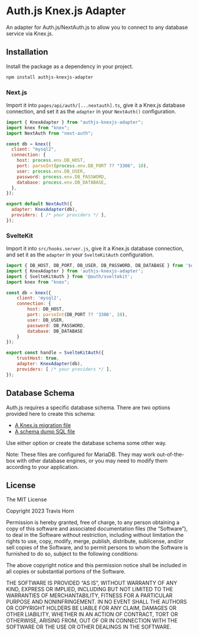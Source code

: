 # Auth.js Knex.js Adapter

An adapter for Auth.js/NextAuth.js to allow you to connect to any database
service via Knex.js.

## Installation

Install the package as a dependency in your project.

```sh
npm install authjs-knexjs-adapter
```

### Next.js

Import it into `pages/api/auth/[...nextauth].ts`, give it a Knex.js database
connection, and set it as the `adapter` in your `NextAuth()` configuration.

```javascript
import { KnexAdapter } from "authjs-knexjs-adapter";
import knex from "knex";
import NextAuth from "next-auth";

const db = knex({
  client: "mysql2",
  connection: {
    host: process.env.DB_HOST,
    port: parseInt(process.env.DB_PORT ?? "3306", 10),
    user: process.env.DB_USER,
    password: process.env.DB_PASSWORD,
    database: process.env.DB_DATABASE,
  },
});

export default NextAuth({
  adapter: KnexAdapter(db),
  providers: [ /* your providers */ ],
});
```

### SvelteKit

Import it into `src/hooks.server.js`, give it a Knex.js database connection, and
set it as the `adapter` in your `SvelteKitAuth` configuration.

```javascript
import { DB_HOST, DB_PORT, DB_USER, DB_PASSWORD, DB_DATABASE } from '$env/static/private';
import { KnexAdapter } from 'authjs-knexjs-adapter';
import { SvelteKitAuth } from '@auth/sveltekit';
import knex from "knex";

const db = knex({
	client: 'mysql2',
	connection: {
		host: DB_HOST,
		port: parseInt(DB_PORT ?? '3306', 10),
		user: DB_USER,
		password: DB_PASSWORD,
		database: DB_DATABASE
	}
});

export const handle = SvelteKitAuth({
	trustHost: true,
	adapter: KnexAdapter(db),
	providers: [ /* your providers */ ],
});
```

## Database Schema

Auth.js requires a specific database schema. There are two options provided here
to create this schema:

- [A Knex.js migration file](./migrations/migration.js)
- [A schema dump SQL file](./migrations/migration.sql)

Use either option or create the database schema some other way.

Note: These files are configured for MariaDB. They may work out-of-the-box with
other database engines, or you may need to modify them according to your
application.

## License

The MIT License

Copyright 2023 Travis Horn

Permission is hereby granted, free of charge, to any person obtaining a copy of
this software and associated documentation files (the “Software”), to deal in
the Software without restriction, including without limitation the rights to
use, copy, modify, merge, publish, distribute, sublicense, and/or sell copies of
the Software, and to permit persons to whom the Software is furnished to do so,
subject to the following conditions:

The above copyright notice and this permission notice shall be included in all
copies or substantial portions of the Software.

THE SOFTWARE IS PROVIDED “AS IS”, WITHOUT WARRANTY OF ANY KIND, EXPRESS OR
IMPLIED, INCLUDING BUT NOT LIMITED TO THE WARRANTIES OF MERCHANTABILITY, FITNESS
FOR A PARTICULAR PURPOSE AND NONINFRINGEMENT. IN NO EVENT SHALL THE AUTHORS OR
COPYRIGHT HOLDERS BE LIABLE FOR ANY CLAIM, DAMAGES OR OTHER LIABILITY, WHETHER
IN AN ACTION OF CONTRACT, TORT OR OTHERWISE, ARISING FROM, OUT OF OR IN
CONNECTION WITH THE SOFTWARE OR THE USE OR OTHER DEALINGS IN THE SOFTWARE.
